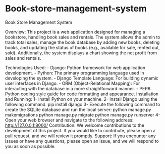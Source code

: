 # Book-store-management-system
Book Store Management System

Overview:
This project is a web application designed for managing a bookstore, handling book sales and rentals. The system allows the admin to track total sales, manage the book database by adding new books, deleting books, and updating the status of books (e.g., available for sale, rented out, sold). Additionally, the system displays a chart showing the net profit from sales and rentals.

Technologies Used:
    - Django: Python framework for web application development.
    - Python: The primary programming language used in developing the system.
    - Django Template Language: For building dynamic user interfaces in Django.
    - ORM (Object-Relational Mapping): For interacting with the database in a more straightforward manner.
    - PEP8: Python coding style guide for code formatting and appearance.
Installation and Running:
   1- Install Python on your machine.
   2- Install Django using the following command:
     pip install django
   3- Execute the following command to create the SQLite database and run the local server:
     python manage.py makemigrations
     python manage.py migrate
     python manage.py runserver
   4- Open your web browser and navigate to the following address:
     http://127.0.0.1:8000/
Contribution:
  We welcome contributions to the development of this project. If you would like to contribute, please open a pull request, and we will review it promptly.
Support:
  If you encounter any issues or have any questions, please open an issue, and we will respond to you as soon as possible.
